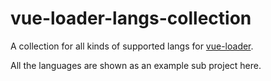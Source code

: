 # vue-loader-langs-collection

A collection for all kinds of supported langs for [vue-loader](https://vue-loader.vuejs.org).

All the languages are shown as an example sub project here.
